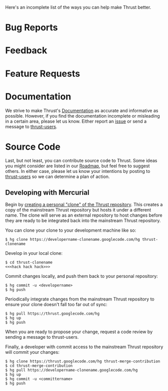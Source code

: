 Here's an incomplete list of the ways you can help make Thrust better.

# Bug Reports #

# Feedback #

# Feature Requests #

# Documentation #

We strive to make Thrust's [Documentation](Documentation.md) as accurate and informative as possible.  However, if you find the documentation incomplete or misleading in a certain area, please let us know.  Either report an [issue](http://code.google.com/p/thrust/issues/list) or send a message to [thrust-users](http://groups.google.com/group/thrust-users).

# Source Code #

Last, but not least, you can contribute source code to Thrust.  Some ideas you might consider are listed in our [Roadmap](Roadmap.md), but feel free to suggest others.  In either case, please let us know your intentions by posting to [thrust-users](http://groups.google.com/group/thrust-users) so we can determine a plan of action.

## Developing with Mercurial ##

Begin by [creating a personal "clone" of the Thrust repository](http://code.google.com/p/thrust/source/createClone).  This creates a copy of the mainstream Thrust repository but hosts it under a different name. The clone will serve as an external repository to host changes before they are ready to be integrated back into the mainstream Thrust repository.

You can clone your clone to your development machine like so:

```
$ hg clone https://developername-clonename.googlecode.com/hg thrust-clonename
```

Develop in your local clone:

```
$ cd thrust-clonename
<<<hack hack hack>>>
```

Commit changes locally, and push them back to your personal repository:

```
$ hg commit -u <developername>
$ hg push
```

Periodically integrate changes from the mainstream Thrust repository to ensure your clone doesn't fall too far out of sync:

```
$ hg pull https://thrust.googlecode.com/hg
$ hg up
$ hg push
```

When you are ready to propose your change, request a code review by sending a message to thrust-users.

Finally, a developer with commit access to the mainstream Thrust repository will commit your changes:

```
$ hg clone https://thrust.googlecode.com/hg thrust-merge-contribution
$ cd thrust-merge-contribution
$ hg pull https://developername-clonename.googlecode.com/hg
$ hg up
$ hg commit -u <committername>
$ hg push
```